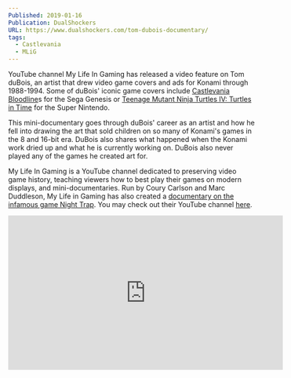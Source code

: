 ```yaml
---
Published: 2019-01-16
Publication: DualShockers
URL: https://www.dualshockers.com/tom-dubois-documentary/
tags:
  - Castlevania
  - MLiG
---
```

YouTube channel My Life In Gaming has released a video feature on Tom duBois, an artist that drew video game covers and ads for Konami through 1988-1994. Some of duBois' iconic game covers include [Castlevania Bloodline](https://e.snmc.io/lk/l/x/e9b3d6a3ac80c33d5ab21f0ddbd79a64/6782796)s for the Sega Genesis or [Teenage Mutant Ninja Turtles IV: Turtles in Time](https://cdn.cgmagonline.com/wp-content/uploads/2016/06/lets-kick-shell-why-turtles-in-time-still-matters.jpg) for the Super Nintendo.

This mini-documentary goes through duBois' career as an artist and how he fell into drawing the art that sold children on so many of Konami's games in the 8 and 16-bit era. DuBois also shares what happened when the Konami work dried up and what he is currently working on. DuBois also never played any of the games he created art for.

My Life In Gaming is a YouTube channel dedicated to preserving video game history, teaching viewers how to best play their games on modern displays, and mini-documentaries. Run by Coury Carlson and Marc Duddleson, My Life in Gaming has also created a [documentary on the infamous game Night Trap](https://www.youtube.com/watch?v=df2zptiviBo). You may check out their YouTube channel [here](https://www.youtube.com/user/mylifeingaming/).

<div class=iframe-container>
<iframe width="560" height="315" src="https://www.youtube-nocookie.com/embed/dw-SPY4n0s8?si=4gzwqZjgTIA4wN9Z" title="YouTube video player" frameborder="0" allow="accelerometer; autoplay; clipboard-write; encrypted-media; gyroscope; picture-in-picture; web-share" allowfullscreen></iframe>
</div>
